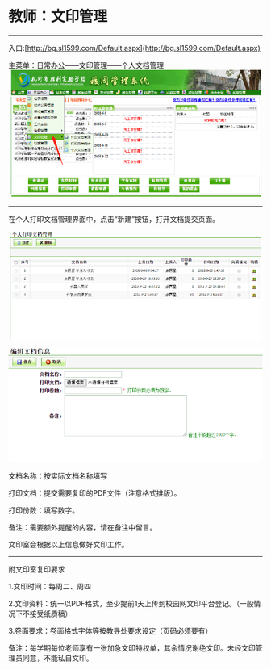 # 教师：文印管理

---

入口:[http://bg.sl1599.com/Default.aspx](http://bg.sl1599.com/Default.aspx)

主菜单：日常办公——文印管理——个人文档管理![](/assets/wenyin.png)

---

在个人打印文档管理界面中，点击“新建”按钮，打开文档提交页面。

![](/assets/wenyin2.png)

![](/assets/wenyin3.png)

文档名称：按实际文档名称填写

打印文档：提交需要复印的PDF文件（注意格式排版）。

打印份数：填写数字。

备注：需要额外提醒的内容，请在备注中留言。

文印室会根据以上信息做好文印工作。

---

附文印室复印要求

1.文印时间：每周二、周四

2.文印资料：统一以PDF格式，至少提前1天上传到校园网文印平台登记。（一般情况下不接受纸质稿）

3.卷面要求：卷面格式字体等按教导处要求设定（页码必须要有）

备注：每学期每位老师享有一张加急文印特权单，其余情况谢绝文印。未经文印管理员同意，不能私自文印。

